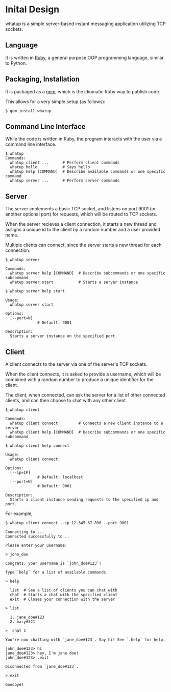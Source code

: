 # Inital Design

whatup is a simple server-based instant messaging application utilizing TCP sockets.

## Language

It is written in [Ruby](https://www.ruby-lang.org/en/), a general purpose OOP
programming language, similar to Python.

## Packaging, Installation

It is packaged as a [gem](https://guides.rubygems.org/), which is the idiomatic Ruby way to publish code.

This allows for a very simple setup (as follows):

```
$ gem install whatup
```

## Command Line Interface

While the code is written in Ruby, the program interacts with the user via a
command line interface.

```
$ whatup
Commands:
  whatup client ...      # Perform client commands
  whatup hello           # Says hello
  whatup help [COMMAND]  # Describe available commands or one specific command
  whatup server ...      # Perform server commands
```

## Server

The server implements a basic TCP socket, and listens on port 9001 (or another
optional port) for requests, which will be routed to TCP sockets.

When the server recieves a client connection, it starts a new thread and assigns a unique id
to the client by a random number and a user provided name.

Multiple clients can connect, since the server starts a new thread for each connection.

```
$ whatup server

Commands:
  whatup server help [COMMAND]  # Describe subcommands or one specific subcommand
  whatup server start           # Starts a server instance

$ whatup server help start

Usage:
  whatup server start

Options:
  [--port=N]
              # Default: 9001

Description:
  Starts a server instance on the specified port.
```

## Client

A client connects to the server via one of the server's TCP sockets.

When the client connects, it is asked to provide a username, which will be
combined with a random number to produce a unique identifier for the client.

The client, when connected, can ask the server for a list of other connected
clients, and can then choose to chat with any other client.

```
$ whatup client

Commands:
  whatup client connect         # Connects a new client instance to a server
  whatup client help [COMMAND]  # Describe subcommands or one specific subcommand

$ whatup client help connect

Usage:
  whatup client connect

Options:
  [--ip=IP]
              # Default: localhost
  [--port=N]
              # Default: 9001

Description:
  Starts a client instance sending requests to the specified ip and port.
```

For example,

```
$ whatup client connect --ip 12.345.67.890 --port 9001

Connecting to ...
Connected successfully to ..

Please enter your username:

> john_doe

Congrats, your username is `john_doe#123`!

Type `help` for a list of available commands.

> help

  list  # See a list of clients you can chat with
  chat  # Starts a chat with the specified client
  exit  # Closes your connection with the server

> list

  1. jane_doe#123
  2. mary#321

>  chat 1

You're now chatting with `jane_doe#123`. Say hi! See `.help` for help.

john_doe#123> hi
jane_doe#123> hey, I'm jane doe!
john_doe#123> .exit

Diconnected from `jane_doe#123`.

> exit

Goodbye!
```


